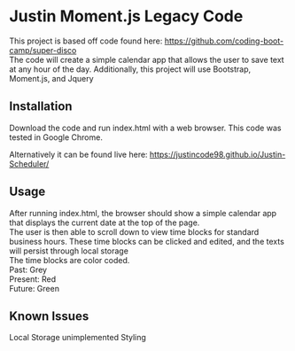 # Justin Moment.js Legacy Code 
This project is based off code found here: https://github.com/coding-boot-camp/super-disco  
The code will create a simple calendar app that allows the user to save text at any hour of the day.
Additionally, this project will use Bootstrap, Moment.js, and Jquery


## Installation
Download the code and run index.html with a web browser. 
This code was tested in Google Chrome.  

Alternatively it can be found live here: https://justincode98.github.io/Justin-Scheduler/

## Usage
After running index.html, the browser should show a simple calendar app that displays the current date at the top of the page.  
The user is then able to scroll down to view time blocks for standard business hours. These time blocks can be clicked and edited, and the texts will persist through local storage  
The time blocks are color coded.  
Past: Grey  
Present: Red  
Future: Green  

## Known Issues
Local Storage unimplemented
Styling